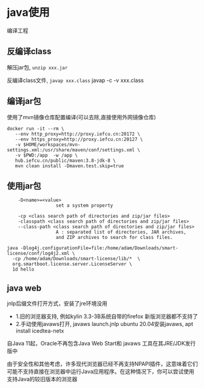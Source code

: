 # java使用

编译工程

## 反编译class

解压jar包, `unzip xxx.jar`

反编译class文件, `javap xxx.class`
javap -c -v xxx.class

## 编译jar包

使用了mvn镜像仓库配置编译(可以去除,直接使用外网镜像仓库)
```
docker run -it --rm \
   --env http_proxy=http://proxy.iefcu.cn:20172 \
   --env https_proxy=http://proxy.iefcu.cn:20127 \
   -v $HOME/workspaces/mvn-settings.xml:/usr/share/maven/conf/settings.xml \
   -v $PWD:/app  -w /app \
   hub.iefcu.cn/public/maven:3.8-jdk-8 \
   mvn clean install -Dmaven.test.skip=true
```


## 使用jar包

```
    -D<name>=<value>
                  set a system property

    -cp <class search path of directories and zip/jar files>
    -classpath <class search path of directories and zip/jar files>
    --class-path <class search path of directories and zip/jar files>
                  A : separated list of directories, JAR archives,
                  and ZIP archives to search for class files.
```

```
java -Dlog4j.configurationFile=file:/home/adam/Downloads/smart-license/conf/log4j2.xml \
  -cp /home/adam/Downloads/smart-license/lib/*  \
  org.smartboot.license.server.LicenseServer \
  1d hello 
```

## java web

jnlp后缀文件打开方式，安装了jre环境没用

- 1.旧的浏览器支持, 例如kylin 3.3-3B系统自带的firefox
  新版浏览器都不支持了
- 2.手动使用javaws打开, javaws launch.jnlp
  ubuntu 20.04安装javaws, apt install icedtea-netx

自Java 11起，Oracle不再包含Java Web Start和 javaws 工具在其JRE/JDK发行版中

由于安全性和其他考虑，许多现代浏览器已经不再支持NPAPI插件，这意味着它们可能不支持直接在浏览器中运行Java应用程序。在这种情况下，你可以尝试使用支持Java的较旧版本的浏览器
